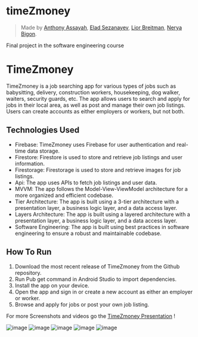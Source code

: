 # timeZmoney
> Made by [Anthony Assayah](https://github.com/AnthonyAssayah), [Elad Sezanayev](https://github.com/eladsez), [Lior Breitman](https://github.com/LiorBreitman8234), [Nerya Bigon](https://github.com/neryabigon).  

Final project in the software engineering course


# TimeZmoney

TimeZmoney is a job searching app for various types of jobs such as babysitting, delivery, construction workers, housekeeping, dog walker, waiters, security guards, etc. The app allows users to search and apply for jobs in their local area, as well as post and manage their own job listings. Users can create accounts as either employers or workers, but not both.

## Technologies Used
- Firebase: TimeZmoney uses Firebase for user authentication and real-time data storage.
- Firestore: Firestore is used to store and retrieve job listings and user information.
- Firestorage: Firestorage is used to store and retrieve images for job listings.
- Api: The app uses APIs to fetch job listings and user data.
- MVVM: The app follows the Model-View-ViewModel architecture for a more organized and efficient codebase.
- Tier Architecture: The app is built using a 3-tier architecture with a presentation layer, a business logic layer, and a data access layer.
- Layers Architecture: The app is built using a layered architecture with a presentation layer, a business logic layer, and a data access layer.
- Software Engineering: The app is built using best practices in software engineering to ensure a robust and maintainable codebase.

## How To Run
1. Download the most recent release of TimeZmoney from the Github repository.
2. Run Pub get command in Android Studio to import dependencies.
2. Install the app on your device.
3. Open the app and sign in or create a new account as either an employer or worker.
4. Browse and apply for jobs or post your own job listing.

For more Screenshots and videos go the [TimeZmoney Presentation](https://github.com/eladsez/timeZmoney/blob/main/TimeZmoney%20presentation.pptx) !

![image](https://user-images.githubusercontent.com/66886354/220404021-93e2a045-8589-4b5d-96ea-a5b153eea625.png)
![image](https://user-images.githubusercontent.com/66886354/220404074-984999ac-88f1-4e60-94ae-4979dffe51e3.png)
![image](https://user-images.githubusercontent.com/66886354/220404115-ef1f0e9e-2a01-47bd-b484-075a2bd102cc.png)
![image](https://user-images.githubusercontent.com/66886354/220404188-cd01020f-513f-4725-89ad-0f4ec88bc18b.png)
![image](https://user-images.githubusercontent.com/66886354/220404146-e9cb7ef8-6688-4e46-8806-b59b79ea6226.png)



